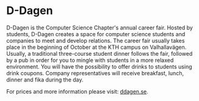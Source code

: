 # D-Dagen

D-Dagen is the Computer Science Chapter's annual career fair. Hosted by
students, D-Dagen creates a space for computer science students and
companies to meet and develop relations. The career fair usually takes place
in the beginning of October at the KTH campus on Valhallavägen. Usually, a traditional
three-course student dinner follows the fair, followed by a pub in order
for you to mingle with students in a more relaxed environment. You will
have the possibility to offer drinks to students using drink coupons.
Company representatives will receive breakfast, lunch,
dinner and fika during the day.

For prices and more information please visit: [ddagen.se](https://ddagen.se/en).
